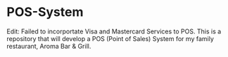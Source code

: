 # POS-System
Edit: Failed to incorportate Visa and Mastercard Services to POS.
This is a repository that will develop a POS (Point of Sales) System for my family restaurant, Aroma Bar &amp; Grill.
